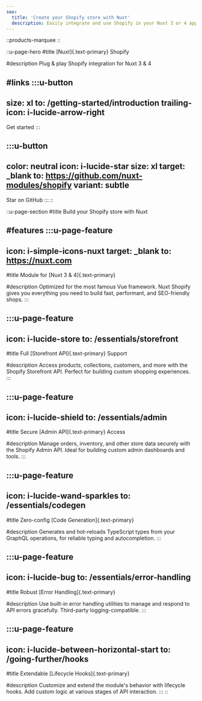 ```yaml
---
seo:
  title: 'Create your Shopify store with Nuxt'
  description: Easily integrate and use Shopify in your Nuxt 3 or 4 app.
---
```


::products-marquee
::

::u-page-hero
#title
[Nuxt]{.text-primary} Shopify

#description
Plug & play Shopify integration for Nuxt 3 & 4

#links
  :::u-button
  ---
  size: xl
  to: /getting-started/introduction
  trailing-icon: i-lucide-arrow-right
  ---
  Get started
  :::

  :::u-button
  ---
  color: neutral
  icon: i-lucide-star
  size: xl
  target: _blank
  to: https://github.com/nuxt-modules/shopify
  variant: subtle
  ---
  Star on GitHub
  :::
::

::u-page-section
#title
Build your Shopify store with Nuxt

#features
  :::u-page-feature
  ---
  icon: i-simple-icons-nuxt
  target: _blank
  to: https://nuxt.com
  ---
  #title
  Module for [Nuxt 3 & 4]{.text-primary}
  
  #description
  Optimized for the most famous Vue framework. Nuxt Shopify gives you everything you need to build fast, performant, and SEO-friendly shops.
  :::

  :::u-page-feature
  ---
  icon: i-lucide-store
  to: /essentials/storefront
  ---
  #title
  Full [Storefront API]{.text-primary} Support
  
  #description
  Access products, collections, customers, and more with the Shopify Storefront API. Perfect for building custom shopping experiences.
  :::

  :::u-page-feature
  ---
  icon: i-lucide-shield
  to: /essentials/admin
  ---
  #title
  Secure [Admin API]{.text-primary} Access

  #description
  Manage orders, inventory, and other store data securely with the Shopify Admin API. Ideal for building custom admin dashboards and tools.
  :::

  :::u-page-feature
  ---
  icon: i-lucide-wand-sparkles
  to: /essentials/codegen
  ---
  #title
  Zero-config [Code Generation]{.text-primary}

  #description
  Generates and hot-reloads TypeScript types from your GraphQL operations, for reliable typing and autocompletion.
  :::

  :::u-page-feature
  ---
  icon: i-lucide-bug
  to: /essentials/error-handling
  ---
  #title
  Robust [Error Handling]{.text-primary}

  #description
  Use built-in error handling utilities to manage and respond to API errors gracefully. Third-party logging-compatible.
  :::

  :::u-page-feature
  ---
  icon: i-lucide-between-horizontal-start
  to: /going-further/hooks
  ---
  #title
  Extendable [Lifecycle Hooks]{.text-primary}

  #description
  Customize and extend the module's behavior with lifecycle hooks. Add custom logic at various stages of API interaction.
  :::
::
